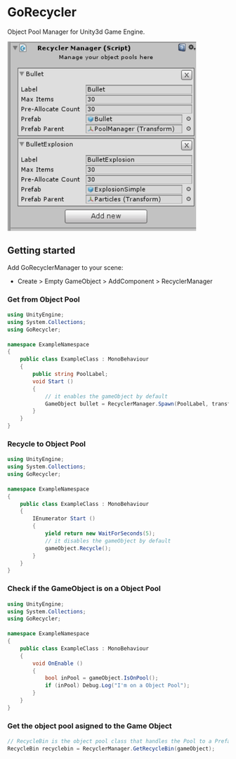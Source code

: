 # GoRecycler
Object Pool Manager for Unity3d Game Engine. 

![ScreenShot](ScreenShot.PNG)

## Getting started

Add GoRecyclerManager to your scene:
* Create > Empty GameObject > AddComponent > RecyclerManager

### Get from Object Pool

```csharp
using UnityEngine;
using System.Collections;
using GoRecycler;

namespace ExampleNamespace
{
    public class ExampleClass : MonoBehaviour
    {
        public string PoolLabel;
        void Start ()
        {
            // it enables the gameObject by default
            GameObject bullet = RecyclerManager.Spawn(PoolLabel, transform.position, transform.rotation);
        }
    }
}
```

### Recycle to Object Pool

```csharp
using UnityEngine;
using System.Collections;
using GoRecycler;

namespace ExampleNamespace
{
    public class ExampleClass : MonoBehaviour
    {
        IEnumerator Start ()
        {
            yield return new WaitForSeconds(5);
            // it disables the gameObject by default
            gameObject.Recycle();
        }
    }
}
```

###  Check if the GameObject is on a Object Pool

```csharp 
using UnityEngine;
using System.Collections;
using GoRecycler;

namespace ExampleNamespace
{
    public class ExampleClass : MonoBehaviour
    {
        void OnEnable ()
        {
            bool inPool = gameObject.IsOnPool();
            if (inPool) Debug.Log("I'm on a Object Pool");
        }
    }
}
```

### Get the object pool asigned to the Game Object

```csharp
// RecycleBin is the object pool class that handles the Pool to a Prefab
RecycleBin recyclebin = RecyclerManager.GetRecycleBin(gameObject);
```